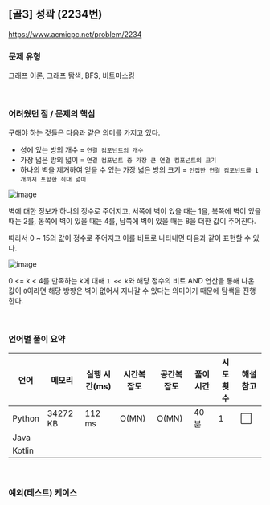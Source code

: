 ## [골3] 성곽 (2234번)

https://www.acmicpc.net/problem/2234

### 문제 유형

그래프 이론, 그래프 탐색, BFS, 비트마스킹

<br>

### 어려웠던 점 / 문제의 핵심

구해야 하는 것들은 다음과 같은 의미를 가지고 있다.

- 성에 있는 방의 개수 = `연결 컴포넌트의 개수`
- 가장 넓은 방의 넓이 = `연결 컴포넌트 중 가장 큰 연결 컴포넌트의 크기`
- 하나의 벽을 제거하여 얻을 수 있는 가장 넓은 방의 크기 = `인접한 연결 컴포넌트를 1개까지 포함한 최대 넓이`

![image](https://github.com/siwon-park/Problem_Solving/assets/93081720/8b83cd23-dba0-4347-bb2e-64198f07a5c7)

벽에 대한 정보가 하나의 정수로 주어지고, 서쪽에 벽이 있을 때는 1을, 북쪽에 벽이 있을 때는 2를, 동쪽에 벽이 있을 때는 4를, 남쪽에 벽이 있을 때는 8을 더한 값이 주어진다.

따라서 0 ~ 15의 값이 정수로 주어지고 이를 비트로 나타내면 다음과  같이 표현할 수 있다.

![image](https://github.com/siwon-park/Problem_Solving/assets/93081720/46885089-4746-4b42-b586-e0e2fb8ba538)

0 <= k < 4를 만족하는 k에 대해 `1 << k`와 해당 정수의 비트 AND 연산을 통해 나온 값이 `0`이라면 해당 방향은 벽이 없어서 지나갈 수 있다는 의미이기 때문에 탐색을 진행한다.

<br>

### 언어별 풀이 요약

| 언어   | 메모리   | 실행 시간(ms) | 시간복잡도 | 공간복잡도 | 풀이 시간 | 시도 횟수 | 해설 참고            |
| ------ | -------- | ------------- | ---------- | ---------- | --------- | --------- | -------------------- |
| Python | 34272 KB | 112 ms        | O(MN)      | O(MN)      | 40분      | 1         | :white_large_square: |
| Java   |          |               |            |            |           |           |                      |
| Kotlin |          |               |            |            |           |           |                      |

<br>

### 예외(테스트) 케이스

```
```

